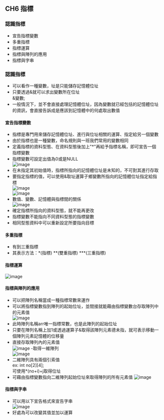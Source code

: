 ## CH6 指標
### 認識指標
- 宣告指標變數
- 多重指標
- 指標運算
- 指標與陣列的應用
- 指標與字串
### 認識指標
- 可以看作一種變數，址是只能儲存記憶體位址
- 只要透過&就可以求出變數所在位址  
  &變數;
- 一般情況下，並不會直接處理記憶體位址，因為變數就已經包括的記憶體位址的資訊，會直接告訴成是應該到記憶體中的何處取出數值
#### 宣告指標變數
- 指標是專門用來儲存記憶體位址、進行與位址相關的運算、指定給另一個變數
- 由於指標也是一種變數，命名規則與一班我們常用的變數相同
- 定義指標的資料型態、在資料型態後加上"*"再給予指標名稱，即可宣告一個指標變數
- 指標變數可設定出值為0或是NULL  
  ![image](https://github.com/Xiaodan902/programming-note/assets/124233786/2e512675-8a17-4827-a552-b1b8373f91d5)
- 在未指定其初始值時，指標所指向的記憶體位址是未知的，不可對其進行存取
- 要指定指標的值，可以使用&取址運算子鄉變數所指向的記憶體位址指定給指標  
  ![image](https://github.com/Xiaodan902/programming-note/assets/124233786/4686ff0d-544e-4ce4-b297-1630c6888d65)  
![image](https://github.com/Xiaodan902/programming-note/assets/124233786/ed06ddc6-7fc3-454f-99b2-90e6fabee67b)
- 數值、變數、記憶體與指標間的關係  
![image](https://github.com/Xiaodan902/programming-note/assets/124233786/8cc5aaa6-b553-4447-85c8-ab20bab8442b)
- 確定指標所指向的資料型態，就不能再更改
- 指標變數不能指向不同資料型態的指標變數
- 相同型態資料中可以重新設定所要指向目標
#### 多重指標
- 有到三重指標
- 其表示方法：*(指標) **(雙重指標) ***(三重指標)
#### 指標運算
![image](https://github.com/Xiaodan902/programming-note/assets/124233786/446e97bb-2400-4349-b747-c4fb5924c933)
#### 指標與陣列的應用
- 可以把陣列名稱當成一種指標常數來運作
- 可以將指標變數指到陣列的起始位址，並間接就能藉由指標變數台存取陣列中的元素值  
  ![image](https://github.com/Xiaodan902/programming-note/assets/124233786/3b950b22-b7a9-4af3-b6f6-d1569767c057)
- 此時陣列名稱arr唯一指標常數，也是此陣列的起始位址
- 只要在陣列名稱上加1或透過運算子&取得該陣列元素德未指，就可表示移動一個陣列元素記憶體的位移量
- 直接存取陣列內的元素值  
  ![image](https://github.com/Xiaodan902/programming-note/assets/124233786/127fdf78-60f5-43ef-88ae-e398209e3a01)
-取得一維陣列  
![image](https://github.com/Xiaodan902/programming-note/assets/124233786/6fed2c7c-eec6-4508-b670-41f43bab1526)
- 二維陣列具有兩個引索值  
  ex: int no[2][4];  
  可使用*(no+i)+j取得位址
- 可藉由指標變數指向二維陣列起始位址來取得陣列的所有元素值
  ![image](https://github.com/Xiaodan902/programming-note/assets/124233786/6c2b4fff-0be8-49b5-a9a7-0e7f52a18bee)
#### 指標與字串
- 可以用以下宣告格式來宣告字串  
  ![image](https://github.com/Xiaodan902/programming-note/assets/124233786/ed98eb1b-004a-459d-8073-e58023a1697c)
- 好處為可以改變其值並加以運算










